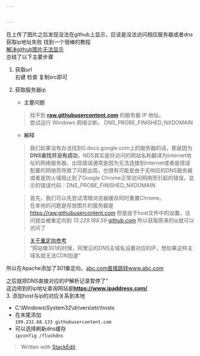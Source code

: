 ```yaml
---


---
```


<p>在上传了图片之后发现没法在github上显示，应该是没法访问相应服务器或者dns获取ip地址失败 找到一个很棒的教程<br>
<a href="https://blog.csdn.net/qq_38232598/article/details/91346392">解决github图片无法显示</a><br>
总结了以下主要步骤</p>
<ol>
<li>
<p>获取url<br>
右键 检查 复制src即可</p>
</li>
<li>
<p>获取服务器ip</p>
<ul>
<li>主要问题</li>
</ul>
<blockquote>
<p>找不到  <strong><a href="http://raw.githubusercontent.com">raw.githubusercontent.com</a></strong>  的服务器 IP 地址。<br>
尝试运行 Windows 网络诊断。 DNS_PROBE_FINISHED_NXDOMAIN</p>
</blockquote>
<ul>
<li>解释</li>
</ul>
<blockquote>
<p>我们如果没有办法找到0.docs.google.com上的服务器的话，那是因为<strong>DNS查找并没有成功</strong>，NDS其实是将访问的网站名称翻译为Internet地址的网络服务器，出现错误通常是因为无法连接到Internet或者是错误配置的网络而导致了问题出现，也很有可能是由于无响应的DNS服务器或者是防火墙阻止到了Google Chrome正常访问网络而引起的错误。显示的错误代码：DNS_PROBE_FINISHED_NXDOMAIN</p>
</blockquote>
<blockquote>
<p>首先，我们可以先尝试清理浏览器缓存同时重置Chrome。<br>
在本地的问题是存放图片的服务器是 <a href="https://raw.githubusercontent.com">https://raw.githubusercontent.com</a> 但是由于host文件中的设置，访问就会被重定向到 <em>13.229.188.59</em>  <a href="http://github.com">github.com</a> 所以获取原来的ip就可以访问了</p>
</blockquote>
<blockquote>
<p><a href="https://blog.csdn.net/qq_35603476/article/details/100977725">关于重定向参考</a><br>
“网站做301的时候，阿里云的DNS主域名设置对应的IP，想如果这样主域名就无法CDN加速“</p>
</blockquote>
</li>
</ol>
<p>所以在Apache添加了301重定向，<a href="http://abc.xn--comwww-kb9ls98j3i6bzcd.abc.com">abc.com直接跳转www.abc.com</a></p>
<p>之后就把DNS直接对应的IP解析记录暂停了”<br>
这边用到的ip地址查询网站是<strong><a href="https://www.ipaddress.com/">https://www.ipaddress.com/</a></strong><br>
3. 添加host与ip的对应关系到本地</p>
<ul>
<li>C:\Windows\System32\drivers\etc\hosts</li>
<li>在末尾添加<br>
<code>199.232.68.133 githubusercontent.com</code></li>
<li>可以选择刷新dns缓存<br>
<code>ipconfig /flushdns</code></li>
</ul>
<blockquote>
<p>Written with <a href="https://stackedit.io/">StackEdit</a>.</p>
</blockquote>

